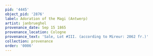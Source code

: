 ```yaml
---
pid: '4445'
object_pid: '2876'
label: Adoration of the Magi (Antwerp)
artist: janbrueghel
provenance_date: Sep 15 1865
provenance_location: Cologne
provenance_text: 'Sale, Lot #III. (according to Mireur: 2062 fr.)'
collection: provenance
order: '0006'
---
```

